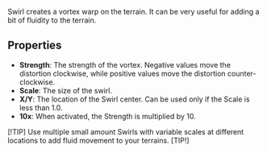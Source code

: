 Swirl creates a vortex warp on the terrain. It can be very useful for adding a bit of fluidity to the terrain.

## Properties

- **Strength**: The strength of the vortex. Negative values move the distortion clockwise, while positive values move the distortion counter-clockwise.
- **Scale**: The size of the swirl.
- **X/Y**: The location of the Swirl center. Can be used only if the Scale is less than 1.0.
- **10x**: When activated, the Strength is multiplied by 10.

[!TIP]
Use multiple small amount Swirls with variable scales at different locations to add fluid movement to your terrains.
[TIP!]